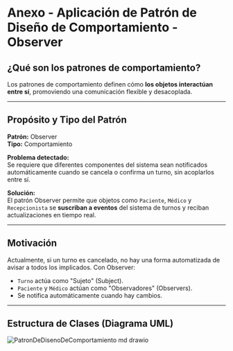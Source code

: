 # Anexo - Aplicación de Patrón de Diseño de Comportamiento - Observer

## ¿Qué son los patrones de comportamiento?

Los patrones de comportamiento definen cómo **los objetos interactúan entre sí**, promoviendo una comunicación flexible y desacoplada.

---

##  Propósito y Tipo del Patrón

**Patrón:** Observer  
**Tipo:** Comportamiento

**Problema detectado:**  
Se requiere que diferentes componentes del sistema sean notificados automáticamente cuando se cancela o confirma un turno, sin acoplarlos entre sí.

**Solución:**  
El patrón Observer permite que objetos como `Paciente`, `Médico` y `Recepcionista` se **suscriban a eventos** del sistema de turnos y reciban actualizaciones en tiempo real.

---

##  Motivación

Actualmente, si un turno es cancelado, no hay una forma automatizada de avisar a todos los implicados. Con Observer:

- `Turno` actúa como "Sujeto" (Subject).
- `Paciente` y `Médico` actúan como "Observadores" (Observers).
- Se notifica automáticamente cuando hay cambios.

---

##  Estructura de Clases (Diagrama UML)
![PatronDeDisenoDeComportamiento md drawio](https://github.com/user-attachments/assets/c1bdf15b-b455-44a5-b7ca-4ae3b64a66db)



